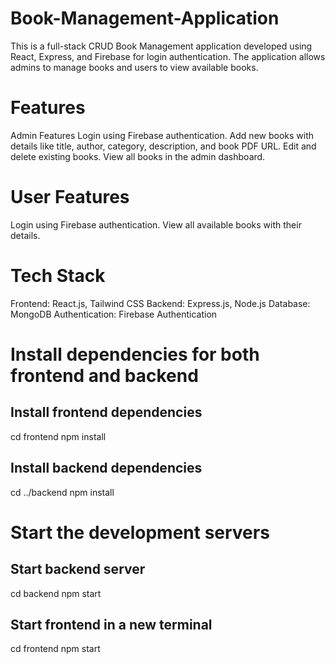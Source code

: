 # Book-Management-Application
This is a full-stack CRUD Book Management application developed using React, Express, and Firebase for login authentication. The application allows admins to manage books and users to view available books.

# Features

Admin Features
Login using Firebase authentication.
Add new books with details like title, author, category, description, and book PDF URL.
Edit and delete existing books.
View all books in the admin dashboard.

# User Features

Login using Firebase authentication.
View all available books with their details.

# Tech Stack

Frontend: React.js, Tailwind CSS
Backend: Express.js, Node.js
Database: MongoDB
Authentication: Firebase Authentication

# Install dependencies for both frontend and backend

## Install frontend dependencies
cd frontend
npm install

## Install backend dependencies
cd ../backend
npm install

# Start the development servers

## Start backend server
cd backend
npm start

## Start frontend in a new terminal
cd frontend
npm start
